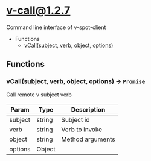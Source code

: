 # v-call@1.2.7

Command line interface of v-spot-client

+ Functions
  + [vCall(subject, verb, object, options)](#v-call-function-v-call)

## Functions

<a class='md-heading-link' name="v-call-function-v-call" ></a>

### vCall(subject, verb, object, options) -> `Promise`

Call remote v subject verb

| Param | Type | Description |
| ----- | --- | -------- |
| subject | string | Subject id |
| verb | string | Verb to invoke |
| object | string | Method arguments |
| options | Object |  |





